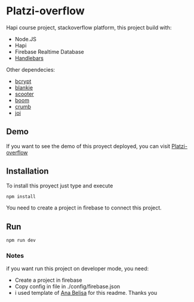 # Platzi-overflow

Hapi course project, stackoverflow platform, this project build with:

- Node.JS 
- Hapi
- Firebase Realtime Database
- [Handlebars](https://www.npmjs.com/package/handlebars)

Other dependecies:

- [bcrypt](https://www.npmjs.com/package/bcrypt)
- [blankie](https://www.npmjs.com/package/blankie)
- [scooter](https://www.npmjs.com/package/@hapi/scooter)
- [boom](https://www.npmjs.com/package/@hapi/boom)
- [crumb](https://www.npmjs.com/package/@hapi/crumb)
- [joi](https://www.npmjs.com/package/@hapi/joi)

## Demo
If you want to see the demo of this proyect deployed, you can visit [Platzi-overflow](https://platzi-overflow.now.sh/)

## Installation
To install this proyect just type and execute

```bash
npm install
```

You need to create a project in firebase to connect this project.

## Run

```bash
npm run dev
```

### Notes
if you want run this project on developer mode, you need:

- Create a project in firebase
- Copy config in file in ./config/firebase.json
- i used template of [Ana Belisa](https://github.com/anabelisam/readme.md/blob/master/README.md)  for this readme. Thanks you
